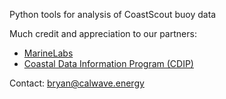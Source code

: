 Python tools for analysis of CoastScout buoy data

Much credit and appreciation to our partners: 

- [MarineLabs](marinelabs.io)
- [Coastal Data Information Program (CDIP)](http://cdip.ucsd.edu/)


Contact: bryan@calwave.energy
